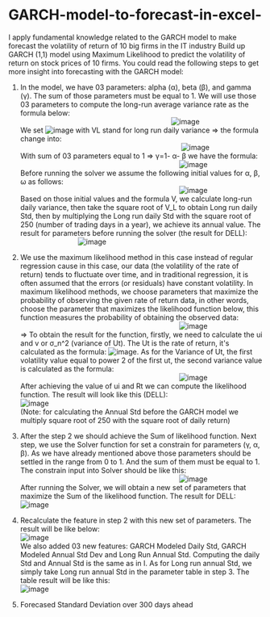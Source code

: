 # GARCH-model-to-forecast-in-excel-
I apply fundamental knowledge related to the GARCH model to make forecast the volatility of return of 10 big firms in the IT industry
Build up GARCH (1,1) model using Maximum Likelihood to predict the volatility of return on stock prices of 10 firms. You could read the following steps to get more insight into forecasting with the GARCH model:

1. In the model, we have 03 parameters: alpha (α), beta (β), and gamma (γ). The sum of those parameters must be equal to 1. We will use those 03 parameters to compute the long-run average variance rate as the formula below: <br/> 
$~~~~~~~~~~~~~~~~~~~~~~~~~~~~~~~~~~~~~~~~~~~~~~~~~~~~~~~~~~~~~~~~~~~~~~~~~~~$  ![image](https://github.com/LinhNguyen-MyLi/GARCH-model-to-forecast-in-excel/assets/128978862/553e4dff-e0a5-464a-9c34-7abe6931af7f) <br/>
We set ![image](https://github.com/LinhNguyen-MyLi/GARCH-model-to-forecast-in-excel/assets/128978862/66e80769-0f73-4269-a8ad-ff1ef93d4bf0)  with VL stand for long run daily variance => the formula change into: <br/>
&nbsp;&nbsp;&nbsp;&nbsp;&nbsp;&nbsp;&nbsp;&nbsp;&nbsp;&nbsp;&nbsp;&nbsp;&nbsp;&nbsp;&nbsp;&nbsp;&nbsp;&nbsp;&nbsp;&nbsp;&nbsp;&nbsp;&nbsp;&nbsp;&nbsp;&nbsp;&nbsp;&nbsp;&nbsp;&nbsp;&nbsp;&nbsp;&nbsp;&nbsp;&nbsp;&nbsp;&nbsp;&nbsp;&nbsp;&nbsp;&nbsp;&nbsp;&nbsp;&nbsp;&nbsp;&nbsp;&nbsp;&nbsp;&nbsp;&nbsp;&nbsp;&nbsp;&nbsp;&nbsp;&nbsp;&nbsp;&nbsp;&nbsp;&nbsp;&nbsp;&nbsp;&nbsp;&nbsp;&nbsp;&nbsp;&nbsp;&nbsp;&nbsp;&nbsp;&nbsp;&nbsp;&nbsp;&nbsp;&nbsp;&nbsp;&nbsp;&nbsp;&nbsp;&nbsp;&nbsp; ![image](https://github.com/LinhNguyen-MyLi/GARCH-model-to-forecast-in-excel/assets/128978862/47cf1121-7cd7-4210-b7ba-a2d8fec2ee36) <br/>
With sum of 03 parameters equal to 1 => γ=1- α- β we have the formula: <br/>
&nbsp;&nbsp;&nbsp;&nbsp;&nbsp;&nbsp;&nbsp;&nbsp;&nbsp;&nbsp;&nbsp;&nbsp;&nbsp;&nbsp;&nbsp;&nbsp;&nbsp;&nbsp;&nbsp;&nbsp;&nbsp;&nbsp;&nbsp;&nbsp;&nbsp;&nbsp;&nbsp;&nbsp;&nbsp;&nbsp;&nbsp;&nbsp;&nbsp;&nbsp;&nbsp;&nbsp;&nbsp;&nbsp;&nbsp;&nbsp;&nbsp;&nbsp;&nbsp;&nbsp;&nbsp;&nbsp;&nbsp;&nbsp;&nbsp;&nbsp;&nbsp;&nbsp;&nbsp;&nbsp;&nbsp;&nbsp;&nbsp;&nbsp;&nbsp;&nbsp;&nbsp;&nbsp;&nbsp;&nbsp;&nbsp;&nbsp;&nbsp;&nbsp;&nbsp;&nbsp;&nbsp;&nbsp;&nbsp;&nbsp;&nbsp;&nbsp;&nbsp;&nbsp;&nbsp;&nbsp;![image](https://github.com/LinhNguyen-MyLi/GARCH-model-to-forecast-in-excel/assets/128978862/15bf331f-4ff7-4e31-98f5-e18b7839a72f) <br/>
Before running the solver we assume the following initial values for α, β, ω as follows: <br/>
&nbsp;&nbsp;&nbsp;&nbsp;&nbsp;&nbsp;&nbsp;&nbsp;&nbsp;&nbsp;&nbsp;&nbsp;&nbsp;&nbsp;&nbsp;&nbsp;&nbsp;&nbsp;&nbsp;&nbsp;&nbsp;&nbsp;&nbsp;&nbsp;&nbsp;&nbsp;&nbsp;&nbsp;&nbsp;&nbsp;&nbsp;&nbsp;&nbsp;&nbsp;&nbsp;&nbsp;&nbsp;&nbsp;&nbsp;&nbsp;&nbsp;&nbsp;&nbsp;&nbsp;&nbsp;&nbsp;&nbsp;&nbsp;&nbsp;&nbsp;&nbsp;&nbsp;&nbsp;&nbsp;&nbsp;&nbsp;&nbsp;&nbsp;&nbsp;&nbsp;&nbsp;&nbsp;&nbsp;&nbsp;&nbsp;&nbsp;&nbsp;&nbsp;&nbsp;&nbsp;&nbsp;&nbsp;&nbsp;&nbsp;&nbsp;&nbsp;&nbsp;&nbsp;&nbsp;&nbsp;![image](https://github.com/LinhNguyen-MyLi/GARCH-model-to-forecast-in-excel/assets/128978862/e3fb58d3-ab34-442a-93ad-c54c4489fff9) <br/>
Based on those initial values and the formula V, we calculate long-run daily variance, then take the square root of V_L to obtain Long run daily Std, then by multiplying the Long run daily Std with the square root of 250 (number of trading days in a year), we achieve its annual value.
The result for parameters before running the solver (the result for DELL):<br/>
&nbsp;&nbsp;&nbsp;&nbsp;&nbsp;&nbsp;&nbsp;&nbsp;&nbsp;&nbsp;&nbsp;&nbsp;&nbsp;&nbsp;&nbsp;&nbsp;&nbsp;&nbsp;&nbsp;&nbsp;&nbsp;&nbsp;&nbsp;&nbsp;&nbsp;&nbsp;&nbsp;&nbsp;&nbsp;![image](https://github.com/LinhNguyen-MyLi/GARCH-model-to-forecast-in-excel/assets/128978862/1d161eb9-b5ab-48ac-9508-92a3aaeff3f3)

2. We use the maximum likelihood method in this case instead of regular regression cause in this case, our data (the volatility of the rate of return) tends to fluctuate over time, and in traditional regression, it is often assumed that the errors (or residuals) have constant volatility. In maximum likelihood methods, we choose parameters that maximize the probability of observing the given rate of return data, in other words, choose the parameter that maximizes the likelihood function below, this function measures the probability of obtaining the observed data:<br/>
&nbsp;&nbsp;&nbsp;&nbsp;&nbsp;&nbsp;&nbsp;&nbsp;&nbsp;&nbsp;&nbsp;&nbsp;&nbsp;&nbsp;&nbsp;&nbsp;&nbsp;&nbsp;&nbsp;&nbsp;&nbsp;&nbsp;&nbsp;&nbsp;&nbsp;&nbsp;&nbsp;&nbsp;&nbsp;&nbsp;&nbsp;&nbsp;&nbsp;&nbsp;&nbsp;&nbsp;&nbsp;&nbsp;&nbsp;&nbsp;&nbsp;&nbsp;&nbsp;&nbsp;&nbsp;&nbsp;&nbsp;&nbsp;&nbsp;&nbsp;&nbsp;&nbsp;&nbsp;&nbsp;&nbsp;&nbsp;&nbsp;&nbsp;&nbsp;&nbsp;&nbsp;&nbsp;&nbsp;&nbsp;&nbsp;&nbsp;&nbsp;&nbsp;&nbsp;&nbsp;&nbsp;&nbsp;&nbsp;&nbsp;&nbsp;&nbsp;&nbsp;&nbsp;&nbsp;&nbsp;![image](https://github.com/LinhNguyen-MyLi/GARCH-model-to-forecast-in-excel/assets/128978862/8d89d22d-0d8b-4e46-82cb-42bed64f4e8d) <br/>
=> To  obtain the result for the function, firstly, we need to calculate the ui and v or σ_n^2 (variance of Ut). The Ut  is the rate of return, it's calculated as the formula: ![image](https://github.com/LinhNguyen-MyLi/GARCH-model-to-forecast-in-excel/assets/128978862/964ed13f-802b-43c4-a4b7-16085e5767bd). As for the Variance of Ut, the first volatility value equal to power 2 of the first ut, the second variance value is calculated as the formula:<br/>
&nbsp;&nbsp;&nbsp;&nbsp;&nbsp;&nbsp;&nbsp;&nbsp;&nbsp;&nbsp;&nbsp;&nbsp;&nbsp;&nbsp;&nbsp;&nbsp;&nbsp;&nbsp;&nbsp;&nbsp;&nbsp;&nbsp;&nbsp;&nbsp;&nbsp;&nbsp;&nbsp;&nbsp;&nbsp;&nbsp;&nbsp;&nbsp;&nbsp;&nbsp;&nbsp;&nbsp;&nbsp;&nbsp;&nbsp;&nbsp;&nbsp;&nbsp;&nbsp;&nbsp;&nbsp;&nbsp;&nbsp;&nbsp;&nbsp;&nbsp;&nbsp;&nbsp;&nbsp;&nbsp;&nbsp;&nbsp;&nbsp;&nbsp;&nbsp;&nbsp;&nbsp;&nbsp;&nbsp;&nbsp;&nbsp;&nbsp;&nbsp;&nbsp;&nbsp;&nbsp;&nbsp;&nbsp;&nbsp;&nbsp;&nbsp;&nbsp;&nbsp;&nbsp;&nbsp;&nbsp;![image](https://github.com/LinhNguyen-MyLi/GARCH-model-to-forecast-in-excel/assets/128978862/a77da86a-177f-42aa-93fd-d300cd702a09) <br/>
After achieving the value of ui and Rt we can compute the likelihood function. The result will look like this (DELL):<br/>
![image](https://github.com/LinhNguyen-MyLi/GARCH-model-to-forecast-in-excel/assets/128978862/169970bf-88f1-4fff-9e92-b4afa68ed251) <br/>
(Note: for calculating the Annual Std before the GARCH model we multiply square root of 250 with the square root of daily return)<br/>

3. After the step 2 we should achieve the Sum of likelihood function. Next step, we use the Solver function for set a constrain for parameters (γ, α, β). As we have already mentioned above those parameters should be settled in the range from 0 to 1. And the sum of them must be equal to 1. The constrain input into Solver should be like this: <br/>
&nbsp;&nbsp;&nbsp;&nbsp;&nbsp;&nbsp;&nbsp;&nbsp;&nbsp;&nbsp;&nbsp;&nbsp;&nbsp;&nbsp;&nbsp;&nbsp;&nbsp;&nbsp;&nbsp;&nbsp;&nbsp;&nbsp;&nbsp;&nbsp;&nbsp;&nbsp;&nbsp;&nbsp;&nbsp;&nbsp;&nbsp;&nbsp;&nbsp;&nbsp;&nbsp;&nbsp;&nbsp;&nbsp;&nbsp;&nbsp;&nbsp;&nbsp;&nbsp;&nbsp;&nbsp;&nbsp;&nbsp;&nbsp;&nbsp;&nbsp;&nbsp;&nbsp;&nbsp;&nbsp;&nbsp;&nbsp;&nbsp;&nbsp;&nbsp;&nbsp;&nbsp;&nbsp;&nbsp;&nbsp;&nbsp;&nbsp;&nbsp;&nbsp;&nbsp;&nbsp;&nbsp;&nbsp;&nbsp;&nbsp;&nbsp;&nbsp;&nbsp;&nbsp;&nbsp;&nbsp;![image](https://github.com/LinhNguyen-MyLi/GARCH-model-to-forecast-in-excel/assets/128978862/d070d5f8-343e-4ae0-8947-b5226f2120e8) <br/>
After running the Solver, we will obtain a new set of parameters that maximize the Sum of the likelihood function. The result for DELL: <br/>
![image](https://github.com/LinhNguyen-MyLi/GARCH-model-to-forecast-in-excel/assets/128978862/fa629670-32e4-4d80-9f32-6054df3f0bd3) <br/>

4. Recalculate the feature in step 2 with this new set of parameters. The result will be like below:<br/>
![image](https://github.com/LinhNguyen-MyLi/GARCH-model-to-forecast-in-excel/assets/128978862/561f4a8f-e7d8-4f78-88ba-4a366e56369b) <br/>
We also added 03 new features: GARCH Modeled Daily Std, GARCH Modeled Annual Std Dev and Long Run Annual Std. Computing the daily Std and Annual Std is the same as in I. As for Long run annual Std, we simply take Long run annual Std in the parameter table in step 3. The table result will be like this: <br/>
![image](https://github.com/LinhNguyen-MyLi/GARCH-model-to-forecast-in-excel/assets/128978862/f85204ee-5c49-466b-98a2-3dcfae996d74) <br/>

5. Forecased Standard Deviation over 300 days ahead



